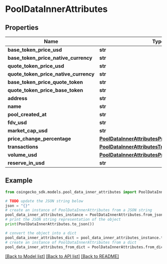 # PoolDataInnerAttributes


## Properties

Name | Type | Description | Notes
------------ | ------------- | ------------- | -------------
**base_token_price_usd** | **str** |  | [optional] 
**base_token_price_native_currency** | **str** |  | [optional] 
**quote_token_price_usd** | **str** |  | [optional] 
**quote_token_price_native_currency** | **str** |  | [optional] 
**base_token_price_quote_token** | **str** |  | [optional] 
**quote_token_price_base_token** | **str** |  | [optional] 
**address** | **str** |  | [optional] 
**name** | **str** |  | [optional] 
**pool_created_at** | **str** |  | [optional] 
**fdv_usd** | **str** |  | [optional] 
**market_cap_usd** | **str** |  | [optional] 
**price_change_percentage** | [**PoolDataInnerAttributesPriceChangePercentage**](PoolDataInnerAttributesPriceChangePercentage.md) |  | [optional] 
**transactions** | [**PoolDataInnerAttributesTransactions**](PoolDataInnerAttributesTransactions.md) |  | [optional] 
**volume_usd** | [**PoolDataInnerAttributesPriceChangePercentage**](PoolDataInnerAttributesPriceChangePercentage.md) |  | [optional] 
**reserve_in_usd** | **str** |  | [optional] 

## Example

```python
from coingecko_sdk.models.pool_data_inner_attributes import PoolDataInnerAttributes

# TODO update the JSON string below
json = "{}"
# create an instance of PoolDataInnerAttributes from a JSON string
pool_data_inner_attributes_instance = PoolDataInnerAttributes.from_json(json)
# print the JSON string representation of the object
print(PoolDataInnerAttributes.to_json())

# convert the object into a dict
pool_data_inner_attributes_dict = pool_data_inner_attributes_instance.to_dict()
# create an instance of PoolDataInnerAttributes from a dict
pool_data_inner_attributes_from_dict = PoolDataInnerAttributes.from_dict(pool_data_inner_attributes_dict)
```
[[Back to Model list]](../README.md#documentation-for-models) [[Back to API list]](../README.md#documentation-for-api-endpoints) [[Back to README]](../README.md)


